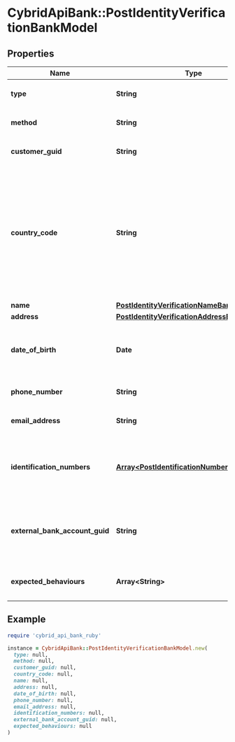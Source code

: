 # CybridApiBank::PostIdentityVerificationBankModel

## Properties

| Name | Type | Description | Notes |
| ---- | ---- | ----------- | ----- |
| **type** | **String** | The type of identity verification. |  |
| **method** | **String** | The identity verification method. |  |
| **customer_guid** | **String** | The customer&#39;s identifier. | [optional] |
| **country_code** | **String** | The ISO 3166 country 2-Alpha country the customer is being verified in; required when method is set to &#39;id_and_selfie&#39;. If not present, will default to the Bank&#39;s configured country code. | [optional] |
| **name** | [**PostIdentityVerificationNameBankModel**](PostIdentityVerificationNameBankModel.md) |  | [optional] |
| **address** | [**PostIdentityVerificationAddressBankModel**](PostIdentityVerificationAddressBankModel.md) |  | [optional] |
| **date_of_birth** | **Date** | The customer&#39;s date of birth; required when method is set to &#39;attested&#39;. | [optional] |
| **phone_number** | **String** | The customer&#39;s phone number. | [optional] |
| **email_address** | **String** | The customer&#39;s email address. | [optional] |
| **identification_numbers** | [**Array&lt;PostIdentificationNumberBankModel&gt;**](PostIdentificationNumberBankModel.md) | The customer&#39;s identification numbers; required when method is set to &#39;attested&#39;. | [optional] |
| **external_bank_account_guid** | **String** | The external bank account&#39;s identifier. Required for &#39;bank_account&#39; type. | [optional] |
| **expected_behaviours** | **Array&lt;String&gt;** | The optional expected behaviour to simulate. | [optional] |

## Example

```ruby
require 'cybrid_api_bank_ruby'

instance = CybridApiBank::PostIdentityVerificationBankModel.new(
  type: null,
  method: null,
  customer_guid: null,
  country_code: null,
  name: null,
  address: null,
  date_of_birth: null,
  phone_number: null,
  email_address: null,
  identification_numbers: null,
  external_bank_account_guid: null,
  expected_behaviours: null
)
```

